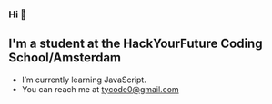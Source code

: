 

### Hi 👋
## I'm a student at the HackYourFuture Coding School/Amsterdam


- I’m currently learning JavaScript.
- You can reach me at tycode0@gmail.com





<!--
- 👯 I’m looking to collaborate on ...
- 🤔 I’m looking for help with ...
- 💬 Ask me about ...
- 📫 How to reach me: ...
- 😄 Pronouns: ...
- ⚡ Fun fact: ...
!-->
